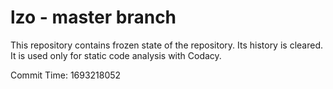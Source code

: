 # lzo - master branch

This repository contains frozen state of the repository.
Its history is cleared. It is used only for static code
analysis with Codacy.

Commit Time: 1693218052